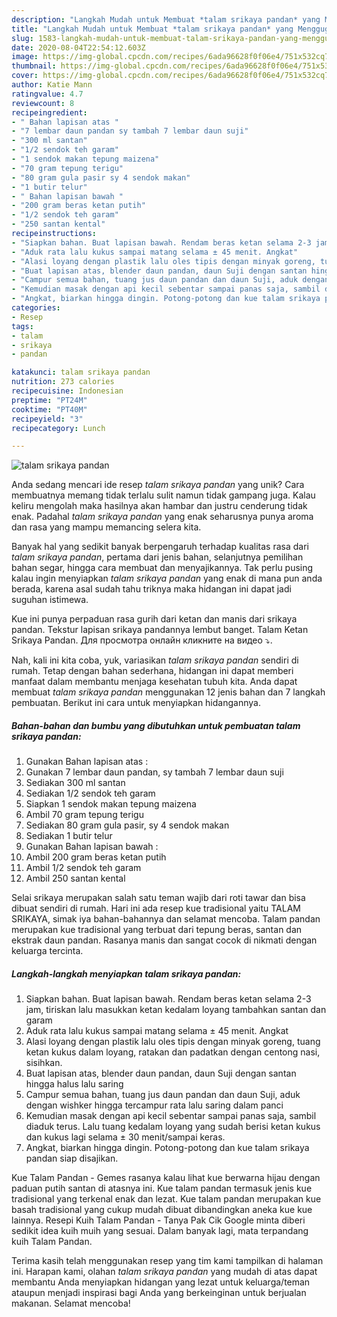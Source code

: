 ```yaml
---
description: "Langkah Mudah untuk Membuat *talam srikaya pandan* yang Menggugah Selera"
title: "Langkah Mudah untuk Membuat *talam srikaya pandan* yang Menggugah Selera"
slug: 1583-langkah-mudah-untuk-membuat-talam-srikaya-pandan-yang-menggugah-selera
date: 2020-08-04T22:54:12.603Z
image: https://img-global.cpcdn.com/recipes/6ada96628f0f06e4/751x532cq70/talam-srikaya-pandan-foto-resep-utama.jpg
thumbnail: https://img-global.cpcdn.com/recipes/6ada96628f0f06e4/751x532cq70/talam-srikaya-pandan-foto-resep-utama.jpg
cover: https://img-global.cpcdn.com/recipes/6ada96628f0f06e4/751x532cq70/talam-srikaya-pandan-foto-resep-utama.jpg
author: Katie Mann
ratingvalue: 4.7
reviewcount: 8
recipeingredient:
- " Bahan lapisan atas "
- "7 lembar daun pandan sy tambah 7 lembar daun suji"
- "300 ml santan"
- "1/2 sendok teh garam"
- "1 sendok makan tepung maizena"
- "70 gram tepung terigu"
- "80 gram gula pasir sy 4 sendok makan"
- "1 butir telur"
- " Bahan lapisan bawah "
- "200 gram beras ketan putih"
- "1/2 sendok teh garam"
- "250 santan kental"
recipeinstructions:
- "Siapkan bahan. Buat lapisan bawah. Rendam beras ketan selama 2-3 jam, tiriskan lalu masukkan ketan kedalam loyang tambahkan santan dan garam"
- "Aduk rata lalu kukus sampai matang selama ± 45 menit. Angkat"
- "Alasi loyang dengan plastik lalu oles tipis dengan minyak goreng, tuang ketan kukus dalam loyang, ratakan dan padatkan dengan centong nasi, sisihkan."
- "Buat lapisan atas, blender daun pandan, daun Suji dengan santan hingga halus lalu saring"
- "Campur semua bahan, tuang jus daun pandan dan daun Suji, aduk dengan wishker hingga tercampur rata lalu saring dalam panci"
- "Kemudian masak dengan api kecil sebentar sampai panas saja, sambil diaduk terus. Lalu tuang kedalam loyang yang sudah berisi ketan kukus dan kukus lagi selama ± 30 menit/sampai keras."
- "Angkat, biarkan hingga dingin. Potong-potong dan kue talam srikaya pandan siap disajikan."
categories:
- Resep
tags:
- talam
- srikaya
- pandan

katakunci: talam srikaya pandan 
nutrition: 273 calories
recipecuisine: Indonesian
preptime: "PT24M"
cooktime: "PT40M"
recipeyield: "3"
recipecategory: Lunch

---
```



![*talam srikaya pandan*](https://img-global.cpcdn.com/recipes/6ada96628f0f06e4/751x532cq70/talam-srikaya-pandan-foto-resep-utama.jpg)

Anda sedang mencari ide resep *talam srikaya pandan* yang unik? Cara membuatnya memang tidak terlalu sulit namun tidak gampang juga. Kalau keliru mengolah maka hasilnya akan hambar dan justru cenderung tidak enak. Padahal *talam srikaya pandan* yang enak seharusnya punya aroma dan rasa yang mampu memancing selera kita.

Banyak hal yang sedikit banyak berpengaruh terhadap kualitas rasa dari *talam srikaya pandan*, pertama dari jenis bahan, selanjutnya pemilihan bahan segar, hingga cara membuat dan menyajikannya. Tak perlu pusing kalau ingin menyiapkan *talam srikaya pandan* yang enak di mana pun anda berada, karena asal sudah tahu triknya maka hidangan ini dapat jadi suguhan istimewa.

Kue ini punya perpaduan rasa gurih dari ketan dan manis dari srikaya pandan. Tekstur lapisan srikaya pandannya lembut banget. Talam Ketan Srikaya Pandan. Для просмотра онлайн кликните на видео ⤵.


Nah, kali ini kita coba, yuk, variasikan *talam srikaya pandan* sendiri di rumah. Tetap dengan bahan sederhana, hidangan ini dapat memberi manfaat dalam membantu menjaga kesehatan tubuh kita. Anda dapat membuat *talam srikaya pandan* menggunakan 12 jenis bahan dan 7 langkah pembuatan. Berikut ini cara untuk menyiapkan hidangannya.

<!--inarticleads1-->

##### Bahan-bahan dan bumbu yang dibutuhkan untuk pembuatan *talam srikaya pandan*:

1. Gunakan  Bahan lapisan atas :
1. Gunakan 7 lembar daun pandan, sy tambah 7 lembar daun suji
1. Sediakan 300 ml santan
1. Sediakan 1/2 sendok teh garam
1. Siapkan 1 sendok makan tepung maizena
1. Ambil 70 gram tepung terigu
1. Sediakan 80 gram gula pasir, sy 4 sendok makan
1. Sediakan 1 butir telur
1. Gunakan  Bahan lapisan bawah :
1. Ambil 200 gram beras ketan putih
1. Ambil 1/2 sendok teh garam
1. Ambil 250 santan kental


Selai srikaya merupakan salah satu teman wajib dari roti tawar dan bisa dibuat sendiri di rumah. Hari ini ada resep kue tradisional yaitu TALAM SRIKAYA, simak iya bahan-bahannya dan selamat mencoba. Talam pandan merupakan kue tradisional yang terbuat dari tepung beras, santan dan ekstrak daun pandan. Rasanya manis dan sangat cocok di nikmati dengan keluarga tercinta. 

<!--inarticleads2-->

##### Langkah-langkah menyiapkan *talam srikaya pandan*:

1. Siapkan bahan. Buat lapisan bawah. Rendam beras ketan selama 2-3 jam, tiriskan lalu masukkan ketan kedalam loyang tambahkan santan dan garam
1. Aduk rata lalu kukus sampai matang selama ± 45 menit. Angkat
1. Alasi loyang dengan plastik lalu oles tipis dengan minyak goreng, tuang ketan kukus dalam loyang, ratakan dan padatkan dengan centong nasi, sisihkan.
1. Buat lapisan atas, blender daun pandan, daun Suji dengan santan hingga halus lalu saring
1. Campur semua bahan, tuang jus daun pandan dan daun Suji, aduk dengan wishker hingga tercampur rata lalu saring dalam panci
1. Kemudian masak dengan api kecil sebentar sampai panas saja, sambil diaduk terus. Lalu tuang kedalam loyang yang sudah berisi ketan kukus dan kukus lagi selama ± 30 menit/sampai keras.
1. Angkat, biarkan hingga dingin. Potong-potong dan kue talam srikaya pandan siap disajikan.


Kue Talam Pandan - Gemes rasanya kalau lihat kue berwarna hijau dengan paduan putih santan di atasnya ini. Kue talam pandan termasuk jenis kue tradisional yang terkenal enak dan lezat. Kue talam pandan merupakan kue basah tradisional yang cukup mudah dibuat dibandingkan aneka kue kue lainnya. Resepi Kuih Talam Pandan - Tanya Pak Cik Google minta diberi sedikit idea kuih muih yang sesuai. Dalam banyak lagi, mata terpandang kuih Talam Pandan. 

Terima kasih telah menggunakan resep yang tim kami tampilkan di halaman ini. Harapan kami, olahan *talam srikaya pandan* yang mudah di atas dapat membantu Anda menyiapkan hidangan yang lezat untuk keluarga/teman ataupun menjadi inspirasi bagi Anda yang berkeinginan untuk berjualan makanan. Selamat mencoba!
